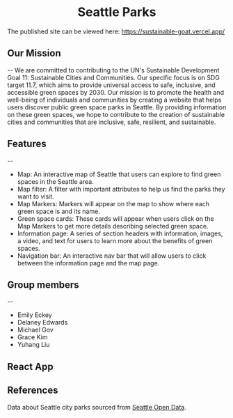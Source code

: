 <div style="text-align: center">
<h1> Seattle Parks </h1>
</div>

The published site can be viewed here: https://sustainable-goat.vercel.app/

## Our Mission
--
We are committed to contributing to the UN's Sustainable Development Goal 11: Sustainable Cities and Communities. Our specific focus is on SDG target 11.7, which aims to provide universal access to safe, inclusive, and accessible green spaces by 2030. Our mission is to promote the health and well-being of individuals and communities by creating a website that helps users discover public green space parks in Seattle. By providing information on these green spaces, we hope to contribute to the creation of sustainable cities and communities that are inclusive, safe, resilient, and sustainable.

## Features 
--
- Map: An interactive map of Seattle that users can explore to find green spaces in the Seattle area.
- Map filter: A filter with important attributes to help us find the parks they want to visit.
- Map Markers: Markers will appear on the map to show where each green space is and its name.
- Green space cards: These cards will appear when users click on the Map Markers to get more details describing selected green space.
- Information page: A series of section headers with information, images, a video, and text for users to learn more about the benefits of green spaces.
- Navigation bar: An interactive nav bar that will allow users to click between the information page and the map page.


## Group members 
--
- Emily Eckey
- Delaney Edwards
- Michael Gov
- Grace Kim
- Yuhang Liu

## React App

## References

Data about Seattle city parks sourced from [Seattle Open Data](https://data.seattle.gov/Parks-and-Recreation/Seattle-Parks-and-Recreation-Parks-Features/2cer-njie).
